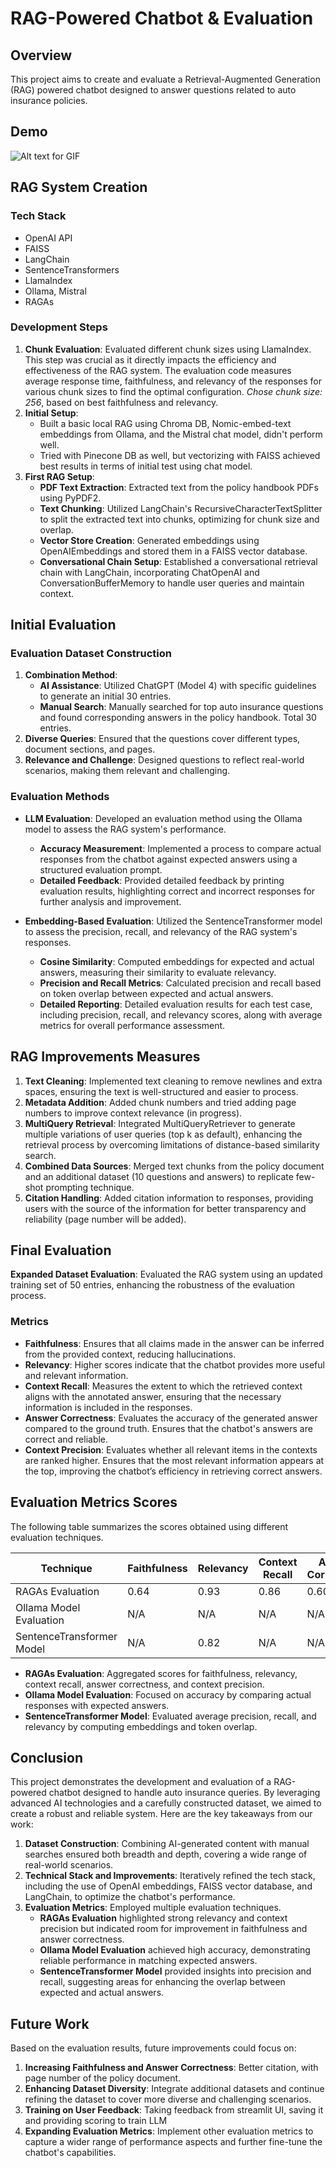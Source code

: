 # RAG-Powered Chatbot & Evaluation

## Overview

This project aims to create and evaluate a Retrieval-Augmented Generation (RAG) powered chatbot designed to answer questions related to auto insurance policies.

## Demo
![Alt text for GIF](https://github.com/RitikaVerma7/Chatbot-RAG_with_Evaluation/blob/main/Demo.gif)

## RAG System Creation

### Tech Stack

- OpenAI API
- FAISS
- LangChain
- SentenceTransformers
- LlamaIndex
- Ollama, Mistral
- RAGAs

### Development Steps

1. **Chunk Evaluation**: Evaluated different chunk sizes using LlamaIndex. This step was crucial as it directly impacts the efficiency and effectiveness of the RAG system. The evaluation code measures average response time, faithfulness, and relevancy of the responses for various chunk sizes to find the optimal configuration. *Chose chunk size: 256*, based on best faithfulness and relevancy.
2. **Initial Setup**: 
   - Built a basic local RAG using Chroma DB, Nomic-embed-text embeddings from Ollama, and the Mistral chat model, didn't perform well.
   - Tried with Pinecone DB as well, but vectorizing with FAISS achieved best results in terms of initial test using chat model.
3. **First RAG Setup**: 
   - **PDF Text Extraction**: Extracted text from the policy handbook PDFs using PyPDF2.
   - **Text Chunking**: Utilized LangChain's RecursiveCharacterTextSplitter to split the extracted text into chunks, optimizing for chunk size and overlap.
   - **Vector Store Creation**: Generated embeddings using OpenAIEmbeddings and stored them in a FAISS vector database.
   - **Conversational Chain Setup**: Established a conversational retrieval chain with LangChain, incorporating ChatOpenAI and ConversationBufferMemory to handle user queries and maintain context.

## Initial Evaluation

### Evaluation Dataset Construction

1. **Combination Method**: 
   - **AI Assistance**: Utilized ChatGPT (Model 4) with specific guidelines to generate an initial 30 entries.
   - **Manual Search**: Manually searched for top auto insurance questions and found corresponding answers in the policy handbook. Total 30 entries.
2. **Diverse Queries**: Ensured that the questions cover different types, document sections, and pages.
3. **Relevance and Challenge**: Designed questions to reflect real-world scenarios, making them relevant and challenging.

### Evaluation Methods

- **LLM Evaluation**: Developed an evaluation method using the Ollama model to assess the RAG system's performance.
  - **Accuracy Measurement**: Implemented a process to compare actual responses from the chatbot against expected answers using a structured evaluation prompt.
  - **Detailed Feedback**: Provided detailed feedback by printing evaluation results, highlighting correct and incorrect responses for further analysis and improvement.

- **Embedding-Based Evaluation**: Utilized the SentenceTransformer model to assess the precision, recall, and relevancy of the RAG system's responses.
  - **Cosine Similarity**: Computed embeddings for expected and actual answers, measuring their similarity to evaluate relevancy.
  - **Precision and Recall Metrics**: Calculated precision and recall based on token overlap between expected and actual answers.
  - **Detailed Reporting**: Detailed evaluation results for each test case, including precision, recall, and relevancy scores, along with average metrics for overall performance assessment.

## RAG Improvements Measures

1. **Text Cleaning**: Implemented text cleaning to remove newlines and extra spaces, ensuring the text is well-structured and easier to process.
2. **Metadata Addition**: Added chunk numbers and tried adding page numbers to improve context relevance (in progress).
3. **MultiQuery Retrieval**: Integrated MultiQueryRetriever to generate multiple variations of user queries (top k as default), enhancing the retrieval process by overcoming limitations of distance-based similarity search.
4. **Combined Data Sources**: Merged text chunks from the policy document and an additional dataset (10 questions and answers) to replicate few-shot prompting technique.
5. **Citation Handling**: Added citation information to responses, providing users with the source of the information for better transparency and reliability (page number will be added).

## Final Evaluation

**Expanded Dataset Evaluation**: Evaluated the RAG system using an updated training set of 50 entries, enhancing the robustness of the evaluation process.

### Metrics

- **Faithfulness**: Ensures that all claims made in the answer can be inferred from the provided context, reducing hallucinations.
- **Relevancy**: Higher scores indicate that the chatbot provides more useful and relevant information.
- **Context Recall**: Measures the extent to which the retrieved context aligns with the annotated answer, ensuring that the necessary information is included in the responses.
- **Answer Correctness**: Evaluates the accuracy of the generated answer compared to the ground truth. Ensures that the chatbot's answers are correct and reliable.
- **Context Precision**: Evaluates whether all relevant items in the contexts are ranked higher. Ensures that the most relevant information appears at the top, improving the chatbot’s efficiency in retrieving correct answers.

## Evaluation Metrics Scores

The following table summarizes the scores obtained using different evaluation techniques.

| Technique                   | Faithfulness | Relevancy | Context Recall | Answer Correctness | Context Precision | Accuracy | Precision | Recall |
|-----------------------------|--------------|-----------|----------------|--------------------|-------------------|----------|-----------|--------|
| RAGAs Evaluation            | 0.64         | 0.93      | 0.86           | 0.60               | 0.91              | N/A      | N/A       | N/A    |
| Ollama Model Evaluation     | N/A          | N/A       | N/A            | N/A                | N/A               | 0.96     | N/A       | N/A    |
| SentenceTransformer Model   | N/A          | 0.82      | N/A            | N/A                | N/A               | N/A      | 0.50      | 0.63   |

- **RAGAs Evaluation**: Aggregated scores for faithfulness, relevancy, context recall, answer correctness, and context precision.
- **Ollama Model Evaluation**: Focused on accuracy by comparing actual responses with expected answers.
- **SentenceTransformer Model**: Evaluated average precision, recall, and relevancy by computing embeddings and token overlap.

## Conclusion

This project demonstrates the development and evaluation of a RAG-powered chatbot designed to handle auto insurance queries. By leveraging advanced AI technologies and a carefully constructed dataset, we aimed to create a robust and reliable system. Here are the key takeaways from our work:

1. **Dataset Construction**: Combining AI-generated content with manual searches ensured both breadth and depth, covering a wide range of real-world scenarios.
2. **Technical Stack and Improvements**: Iteratively refined the tech stack, including the use of OpenAI embeddings, FAISS vector database, and LangChain, to optimize the chatbot's performance.
3. **Evaluation Metrics**: Employed multiple evaluation techniques.
   - **RAGAs Evaluation** highlighted strong relevancy and context precision but indicated room for improvement in faithfulness and answer correctness.
   - **Ollama Model Evaluation** achieved high accuracy, demonstrating reliable performance in matching expected answers.
   - **SentenceTransformer Model** provided insights into precision and recall, suggesting areas for enhancing the overlap between expected and actual answers.

## Future Work

Based on the evaluation results, future improvements could focus on:

1. **Increasing Faithfulness and Answer Correctness**: Better citation, with page number of the policy document.
2. **Enhancing Dataset Diversity**: Integrate additional datasets and continue refining the dataset to cover more diverse and challenging scenarios.
3. **Training on User Feedback**: Taking feedback from streamlit UI, saving it and providing scoring to train LLM
4. **Expanding Evaluation Metrics**: Implement other evaluation metrics to capture a wider range of performance aspects and further fine-tune the chatbot's capabilities.
